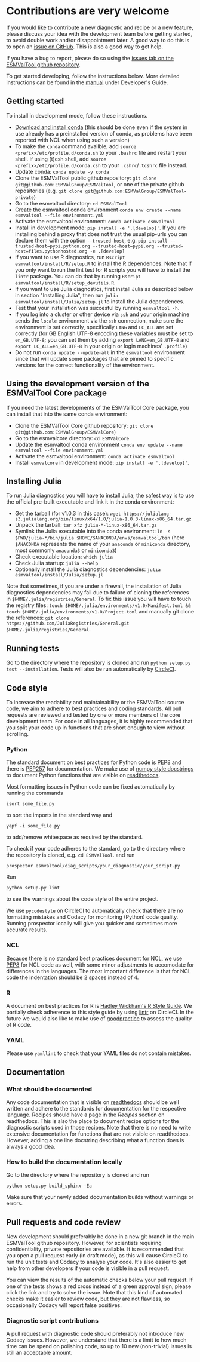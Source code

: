 # Contributions are very welcome

If you would like to contribute a new diagnostic and recipe or a new feature, please discuss your idea with the development team before getting started, to avoid double work and/or disappointment later. A good way to do this is to open an [issue on GitHub](https://github.com/ESMValGroup/ESMValTool/issues). This is also a good way to get help.

If you have a bug to report, please do so using the [issues tab on the ESMValTool github repository](https://github.com/ESMValGroup/ESMValTool/issues).

To get started developing, follow the instructions below. More detailed instructions can be found in the [manual](https://esmvaltool.readthedocs.io) under Developer's Guide.

## Getting started

To install in development mode, follow these instructions.

-   [Download and install conda](https://conda.io/projects/conda/en/latest/user-guide/install/linux.html) (this should be done even if the system in use already has a preinstalled version of conda, as problems have been reported with NCL when using such a version)
-   To make the `conda` command availble, add `source <prefix>/etc/profile.d/conda.sh` to your `.bashrc` file and restart your shell. If using (t)csh shell, add `source <prefix>/etc/profile.d/conda.csh` to your `.cshrc`/`.tcshrc` file instead.
-   Update conda: `conda update -y conda`
-   Clone the ESMValTool public github repository: `git clone git@github.com:ESMValGroup/ESMValTool`, or one of the private github repositories (e.g. `git clone git@github.com:ESMValGroup/ESMValTool-private`)
-   Go to the esmvaltool directory: `cd ESMValTool`
-   Create the esmvaltool conda environment `conda env create --name esmvaltool --file environment.yml`
-   Activate the esmvaltool environment: `conda activate esmvaltool`
-   Install in development mode: `pip install -e '.[develop]'`. If you are installing behind a proxy that does not trust the usual pip-urls you can declare them with the option `--trusted-host`, e.g. `pip install --trusted-host=pypi.python.org --trusted-host=pypi.org --trusted-host=files.pythonhosted.org -e .[develop]`
-   If you want to use R diagnostics, run `Rscript esmvaltool/install/R/setup.R` to install the R dependences. Note that if you only want to run the lint test for R scripts you will have to install the `lintr` package. You can do that by running `Rscript esmvaltool/install/R/setup_devutils.R`.
-   If you want to use Julia diagnostics, first install Julia as described below in section "Installing Julia", then run `julia esmvaltool/install/Julia/setup.jl` to install the Julia dependences.
-   Test that your installation was succesful by running `esmvaltool -h`.
-   If you log into a cluster or other device via `ssh` and your origin machine sends the `locale` environment via the `ssh` connection, make sure the environment is set correctly, specifically `LANG` and `LC_ALL` are set correctly (for GB English UTF-8 encoding these variables must be set to `en_GB.UTF-8`; you can set them by adding `export LANG=en_GB.UTF-8` and `export LC_ALL=en_GB.UTF-8` in your origin or login machines' `.profile`)
-   Do not run `conda update --update-all` in the `esmvaltool` environment since that will update some packages that are pinned to specific versions for the correct functionality of the environment.

## Using the development version of the ESMValTool Core package

If you need the latest developments of the ESMValTool Core package,
you can install that into the same conda environment:

-   Clone the ESMValTool Core github repository: `git clone git@github.com:ESMValGroup/ESMValCore`)
-   Go to the esmvalcore directory: `cd ESMValCore`
-   Update the esmvaltool conda environment `conda env update --name esmvaltool --file environment.yml`
-   Activate the esmvaltool environment: `conda activate esmvaltool`
-   Install `esmvalcore` in development mode: `pip install -e '.[develop]'`.

## Installing Julia

To run Julia diagnostics you will have to install Julia; the safest way is to use the official pre-built executable and link it in the conda environment:

- Get the tarball (for v1.0.3 in this case): `wget https://julialang-s3.julialang.org/bin/linux/x64/1.0/julia-1.0.3-linux-x86_64.tar.gz`
- Unpack the tarball: `tar xfz julia-*-linux-x86_64.tar.gz`
- Symlink the Julia executable into the conda environment: `ln -s $PWD/julia-*/bin/julia $HOME/$ANACONDA/envs/esmvaltool/bin` (here `$ANACONDA` represents the name of your `anaconda` or `miniconda` directory, most commonly `anaconda3` or `miniconda3`)
- Check executable location: `which julia`
- Check Julia startup: `julia --help`
- Optionally install the Julia diagnostics dependencies: `julia esmvaltool/install/Julia/setup.jl`

Note that sometimes, if you are under a firewall, the installation of Julia diagnostics dependencies may fail due to failure of cloning the references in `$HOME/.julia/registries/General`. To fix this issue you will have to touch the registry files: `touch $HOME/.julia/environments/v1.0/Manifest.toml && touch $HOME/.julia/environments/v1.0/Project.toml` and manually git clone the references: `git clone https://github.com/JuliaRegistries/General.git $HOME/.julia/registries/General`.

## Running tests

Go to the directory where the repository is cloned and run `python setup.py test --installation`. Tests will also be run automatically by [CircleCI](https://circleci.com/gh/ESMValGroup/ESMValTool).

## Code style

To increase the readability and maintainability or the ESMValTool source code, we aim to adhere to best practices and coding standards. All pull requests are reviewed and tested by one or more members of the core development team. For code in all languages, it is highly recommended that you split your code up in functions that are short enough to view without scrolling.

### Python

The standard document on best practices for Python code is [PEP8](https://www.python.org/dev/peps/pep-0008/) and there is [PEP257](https://www.python.org/dev/peps/pep-0257/) for documentation. We make use of [numpy style docstrings](https://sphinxcontrib-napoleon.readthedocs.io/en/latest/example_numpy.html) to document Python functions that are visible on [readthedocs](https://esmvaltool.readthedocs.io).

Most formatting issues in Python code can be fixed automatically by running the commands

    isort some_file.py

to sort the imports in the standard way and

    yapf -i some_file.py

to add/remove whitespace as required by the standard.

To check if your code adheres to the standard, go to the directory where the repository is cloned, e.g. `cd ESMValTool`.
and run

    prospector esmvaltool/diag_scripts/your_diagnostic/your_script.py

Run

    python setup.py lint

to see the warnings about the code style of the entire project.

We use `pycodestyle` on CircleCI to automatically check that there are no formatting mistakes and Codacy for monitoring (Python) code quality. Running prospector locally will give you quicker and sometimes more accurate results.

### NCL

Because there is no standard best practices document for NCL, we use [PEP8](https://www.python.org/dev/peps/pep-0008/) for NCL code as well, with some minor adjustments to accomodate for differences in the languages. The most important difference is that for NCL code the indentation should be 2 spaces instead of 4.

### R

A document on best practices for R is [Hadley Wickham's R Style Guide](http://r-pkgs.had.co.nz/style.html). We partially check adherence to this style guide by using [lintr](https://cran.r-project.org/web/packages/lintr/index.html) on CircleCI. In the future we would also like to make use of [goodpractice](https://cran.r-project.org/web/packages/goodpractice/index.html) to assess the quality of R code.

### YAML

Please use `yamllint` to check that your YAML files do not contain mistakes.

## Documentation

### What should be documented

Any code documentation that is visible on [readthedocs](https://esmvaltool.readthedocs.io) should be well written and adhere to the standards for documentation for the respective language. Recipes should have a page in the _Recipes_ section on readthedocs. This is also the place to document recipe options for the diagnostic scripts used in those recipes. Note that there is no need to write extensive documentation for functions that are not visible on readthedocs. However, adding a one line docstring describing what a function does is always a good idea.

### How to build the documentation locally

Go to the directory where the repository is cloned and run

    python setup.py build_sphinx -Ea

Make sure that your newly added documentation builds without warnings or errors.

## Pull requests and code review

New development should preferably be done in a new git branch in the main ESMValTool github repository. However, for scientists requiring confidentiality, private repositories are available. It is recommended that you open a pull request early (in draft mode), as this will cause CircleCI to run the unit tests and Codacy to analyse your code. It's also easier to get help from other developers if your code is visible in a pull request.

You can view the results of the automatic checks below your pull request. If one of the tests shows a red cross instead of a green approval sign, please click the link and try to solve the issue. Note that this kind of automated checks make it easier to review code, but they are not flawless, so occasionally Codacy will report false positives.

### Diagnostic script contributions

A pull request with diagnostic code should preferably not introduce new Codacy issues. However, we understand that there is a limit to how much time can be spend on polishing code, so up to 10 new (non-trivial) issues is still an acceptable amount.
